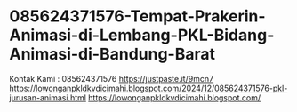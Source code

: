 # 085624371576-Tempat-Prakerin-Animasi-di-Lembang-PKL-Bidang-Animasi-di-Bandung-Barat
Kontak Kami : 085624371576  https://justpaste.it/9mcn7  https://lowonganpkldkvdicimahi.blogspot.com/2024/12/085624371576-pkl-jurusan-animasi.html  https://lowonganpkldkvdicimahi.blogspot.com/

